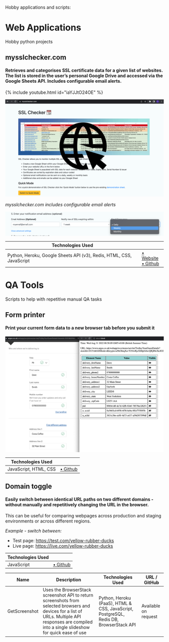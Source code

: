 Hobby applications and scripts:

# Web Applications

Hobby python projects

## mysslchecker.com

#### Retrieves and categorises SSL certificate data for a given list of websites. The list is stored in the user’s personal Google Drive and accessed via the Google Sheets API. Includes configurable email alerts.

{% include youtube.html id="iaYJJtO24OE" %}

<a href="https://mysslchecker.com/" target="_blank"><img src="my-ssl-checker-www.png" alt="mysslchecker" width="640"></a>

_mysslchecker.com includes configurable email alerts_

<img src="email-options.png" alt="mysslchecker-email-options" width="640">

| Technologies Used                                                    |                                                                                                   |
| -------------------------------------------------------------------- | ------------------------------------------------------------------------------------------------- |
| Python, Heroku, Google Sheets API (v3), Redis, HTML, CSS, JavaScript | [• Website](https://mysslchecker.com)<br />[• Github](https://github.com/rintin-tim/mysslchecker) |

# QA Tools

Scripts to help with repetitive manual QA tasks

## Form printer

#### Print your current form data to a new browser tab before you submit it

<a href="https://github.com/rintin-tim/print_form" target="_blank"><img src="print-form.png" alt="print form example" width="640"></a>

| Technologies Used     |                                                      |
| --------------------- | ---------------------------------------------------- |
| JavaScript, HTML, CSS | [• Github](https://github.com/rintin-tim/print_form) |

## Domain toggle

#### Easily switch between identical URL paths on two different domains - without manually and repetitively changing the URL in the browser.

This can be useful for comparing webpages across production and staging environments or across different regions.

_Example - switch between:_

- Test page: https://test.com/yellow-rubber-ducks
- Live page: https://live.com/yellow-rubber-ducks

| Technologies Used |                                                         |
| ----------------- | ------------------------------------------------------- |
| JavaScript        | [• Github](https://github.com/rintin-tim/domain_toggle) |

| Name          | Description                                                                                                                                                                                         | Technologies Used                                                                     | URL / GitHub         |
| ------------- | --------------------------------------------------------------------------------------------------------------------------------------------------------------------------------------------------- | ------------------------------------------------------------------------------------- | -------------------- |
| GetScreenshot | Uses the BrowserStack screenshot API to return screenshots from selected browsers and devices for a list of URLs. Multiple API responses are compiled into a single slideshow for quick ease of use | Python, Heroku (PaaS), HTML & CSS, JavaScript, PostgreSQL, Redis DB, BrowserStack API | Available on request |
